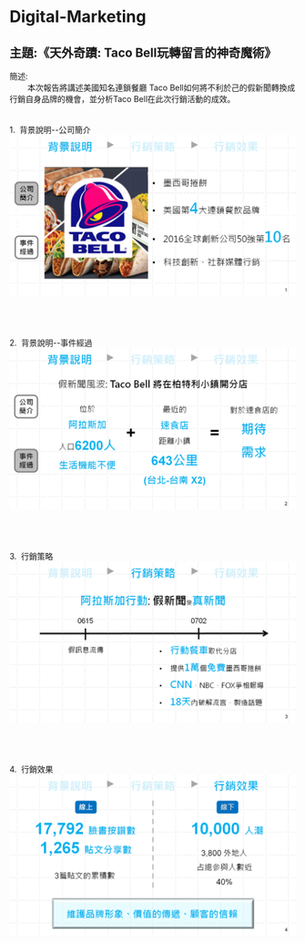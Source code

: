 # Digital-Marketing
## 主題:《天外奇蹟: Taco Bell玩轉留言的神奇魔術》

簡述:<br>
&nbsp;&nbsp;&nbsp;&nbsp;&nbsp;&nbsp;&nbsp;&nbsp;本次報告將講述美國知名連鎖餐廳 Taco Bell如何將不利於己的假新聞轉換成行銷自身品牌的機會，並分析Taco Bell在此次行銷活動的成效。
<br>
<br>
<br>
1.&nbsp;&nbsp;背景說明--公司簡介<br>
<img src="https://github.com/ShangWeiKuo/Digital-Marketing/blob/master/%E5%85%AC%E5%8F%B8%E7%B0%A1%E4%BB%8B.png" width="700">
<br>
<br>
<br>
<br>
<br>
2.&nbsp;&nbsp;背景說明--事件經過<br>
<img src="https://github.com/ShangWeiKuo/Digital-Marketing/blob/master/%E4%BA%8B%E4%BB%B6%E7%B6%93%E9%81%8E.png" width="700">
<br>
<br>
<br>
<br>
<br>
3.&nbsp;&nbsp;行銷策略<br>
<img src="https://github.com/ShangWeiKuo/Digital-Marketing/blob/master/%E8%A1%8C%E9%8A%B7%E7%AD%96%E7%95%A5.png" width="700">
<br>
<br>
<br>
<br>
<br>
4.&nbsp;&nbsp;行銷效果<br>
<img src="https://github.com/ShangWeiKuo/Digital-Marketing/blob/master/%E6%88%90%E6%95%88%E5%88%86%E6%9E%90.png" width="700">
